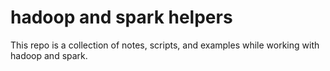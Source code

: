 # hadoop and spark helpers
This repo is a collection of notes, scripts, and examples while working with hadoop and spark.
